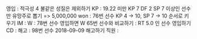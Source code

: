 영입	: 적극성 4 불같은 성질은 제외하기
KP	: 19.22 미만 KP 7 DF 2 SP 7 이상인 선수만 유망주로 뽑기 => 5,000,000 won
	: 76번 선수 KP 4 -> 10, SP 7 -> 10 순서로 키우기
IM	: 
W	: 78번 선수 영입하면 W 65번 선수와 비교하기
	: RT 5.0 인 선수 영입하기 
CD	: 
해고	: 98번 선수 2018-09-09 해고하기
직원	: 
